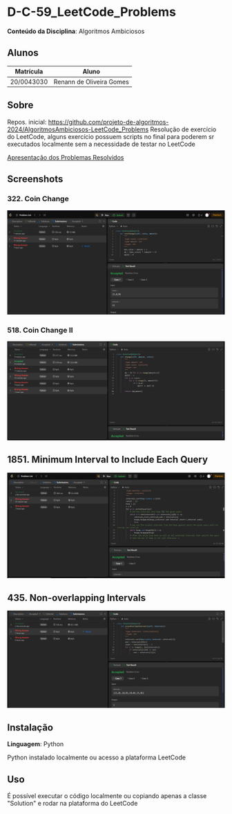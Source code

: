# D-C-59_LeetCode_Problems

**Conteúdo da Disciplina**: Algoritmos Ambiciosos<br>

## Alunos
|Matrícula | Aluno |
| -- | -- |
| 20/0043030  |  Renann de Oliveira Gomes |

## Sobre 
Repos. inicial: https://github.com/projeto-de-algoritmos-2024/AlgoritmosAmbiciosos-LeetCode_Problems
Resolução de exercício do LeetCode, alguns exercício possuem scripts no final para poderem sr executados localmente sem a necessidade de testar no LeetCode

[Apresentação dos Problemas Resolvidos](https://www.youtube.com/watch?v=YMWz2BpThz8) 

## Screenshots

### 322. Coin Change

![image](./images/image1.png)

### 518. Coin Change II

![image](./images/image2.png)

## 1851. Minimum Interval to Include Each Query

![image](./images/image3.png)

## 435. Non-overlapping Intervals

![image](./images/image4.png)

## Instalação 
**Linguagem**: Python<br>

Python instalado localmente ou acesso a plataforma LeetCode

## Uso 
É possível executar o código localmente ou copiando apenas a classe "Solution" e rodar na plataforma do LeetCode





